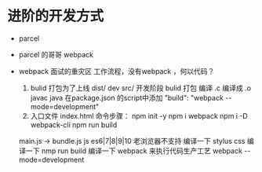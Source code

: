 # 进阶的开发方式
- parcel
- parcel 的哥哥 webpack
- webpack 面试的重灾区
    工作流程，没有webpack ，何以代码？
    1. bulid 打包为了上线 dist/   dev  src/ 开发阶段
        bulid 打包 编译 .c 编译成 .o  javac java 
        在package.json 的script中添加    "build": "webpack --mode=development"
    2. 入口文件 index.html
    命令步骤：
    npm init -y
    npm i webpack
    npm i -D webpack-cli
    npm run build

    main.js -> bundle.js 
    js es6|7|8|9|10 老浏览器不支持 编译一下
    stylus css 编译一下   nmp run build 编译一下
    webpack 来执行代码生产工艺
    webpack --mode=development


    

     

